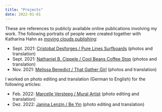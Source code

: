 ```yaml
---
title: "Projects"
date: 2022-01-01
---
```


These are references to publicly available online publications involving my work. The following portraits of people were created together with Katharina Hahn as [moving clouds publishing](https://en.kekoa.life/moving-clouds-publishing):

- Sept. 2021: [Cristobal Desforges / Pure Lines Surfboards](https://en.kekoa.life/cristobal-desforges) (photos and translation)
- Sept. 2021: [Nathaniel B. Cippele / Cool Beans Coffee Stop](https://en.kekoa.life/nathaniel-cippele) (photos and translation)
- Nov. 2021: [Melissa Benedict / That Gather Girl](https://en.kekoa.life/melissa-benedict) (photos and translation)

I worked on photo editing and translation (German to English) for the following articles:

- Feb. 2022: [Marcelle Versteeg / Mural Artist](https://en.kekoa.life/marcelle-versteeg) (photo editing and translation)
- Dez. 2022: [Janina Lenzin / Be Yin](https://en.kekoa.life/janinalenzin) (photo editing and translation)
